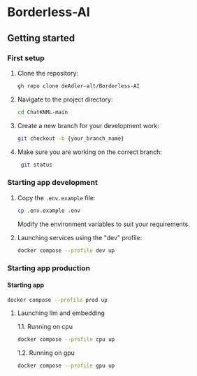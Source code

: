 # Borderless-AI

## Getting started

### First setup

1. Clone the repository:

    ```sh
    gh repo clone deAdler-alt/Borderless-AI
    ```

2. Navigate to the project directory:

    ```sh
    cd ChatKNML-main
    ```

3. Create a new branch for your development work:

    ```sh
    git checkout -b {your_branch_name}
    ```

4. Make sure you are working on the correct branch:

   ```sh
    git status
    ```

### Starting app development

1. Copy the `.env.example` file:

    ```sh
    cp .env.example .env
    ```

   Modify the environment variables to suit your requirements.

2. Launching services using the "dev" profile:

    ```sh
    docker compose --profile dev up
    ```

### Starting app production

#### Starting app

```sh
docker compose --profile prod up
```


1. Launching llm and embedding

    1.1. Running on cpu

    ```sh
    docker compose --profile cpu up
    ```

    1.2. Running on gpu

    ```sh
    docker compose --profile gpu up
    ```
